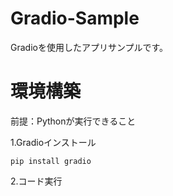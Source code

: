# Gradio-Sample
Gradioを使用したアプリサンプルです。

# 環境構築
前提：Pythonが実行できること

1.Gradioインストール
```
pip install gradio
```

2.コード実行
